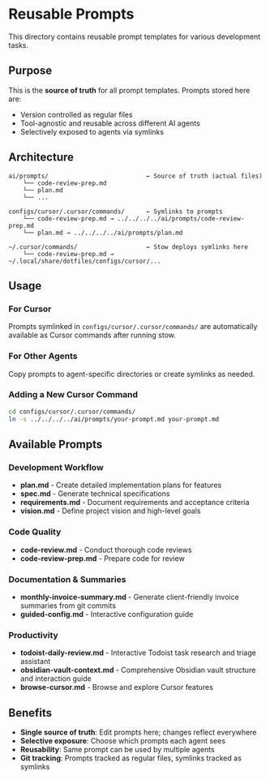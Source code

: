 # Reusable Prompts

This directory contains reusable prompt templates for various development tasks.

## Purpose

This is the **source of truth** for all prompt templates. Prompts stored here are:
- Version controlled as regular files
- Tool-agnostic and reusable across different AI agents
- Selectively exposed to agents via symlinks

## Architecture

```
ai/prompts/                           ← Source of truth (actual files)
    └── code-review-prep.md
    └── plan.md
    └── ...

configs/cursor/.cursor/commands/      ← Symlinks to prompts
    └── code-review-prep.md → ../../../../ai/prompts/code-review-prep.md
    └── plan.md → ../../../../ai/prompts/plan.md

~/.cursor/commands/                   ← Stow deploys symlinks here
    └── code-review-prep.md → ~/.local/share/dotfiles/configs/cursor/...
```

## Usage

### For Cursor
Prompts symlinked in `configs/cursor/.cursor/commands/` are automatically available as Cursor commands after running stow.

### For Other Agents
Copy prompts to agent-specific directories or create symlinks as needed.

### Adding a New Cursor Command
```bash
cd configs/cursor/.cursor/commands/
ln -s ../../../../ai/prompts/your-prompt.md your-prompt.md
```

## Available Prompts

### Development Workflow
- **plan.md** - Create detailed implementation plans for features
- **spec.md** - Generate technical specifications
- **requirements.md** - Document requirements and acceptance criteria
- **vision.md** - Define project vision and high-level goals

### Code Quality
- **code-review.md** - Conduct thorough code reviews
- **code-review-prep.md** - Prepare code for review

### Documentation & Summaries
- **monthly-invoice-summary.md** - Generate client-friendly invoice summaries from git commits
- **guided-config.md** - Interactive configuration guide

### Productivity
- **todoist-daily-review.md** - Interactive Todoist task research and triage assistant
- **obsidian-vault-context.md** - Comprehensive Obsidian vault structure and interaction guide
- **browse-cursor.md** - Browse and explore Cursor features

## Benefits

- **Single source of truth**: Edit prompts here; changes reflect everywhere
- **Selective exposure**: Choose which prompts each agent sees
- **Reusability**: Same prompt can be used by multiple agents
- **Git tracking**: Prompts tracked as regular files, symlinks tracked as symlinks

